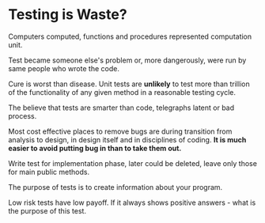 # Testing is Waste?

Computers computed, functions and procedures represented computation unit.

Test became someone else's problem or, more dangerously, were run by same people who wrote the code.

Cure is worst than disease. Unit tests are **unlikely** to test more than trillion of the functionality of any given method in a reasonable testing cycle.

The believe that tests are smarter than code, telegraphs latent or bad process.

Most cost effective places to remove bugs are during transition from analysis to design, in design itself and in disciplines of coding. **It is much easier to avoid putting bug in than to take them out.**

Write test for implementation phase, later could be deleted, leave only those for main public methods.

The purpose of tests is to create information about your program.

Low risk tests have low payoff. If it always shows positive answers - what is the purpose of this test.&#x20;
